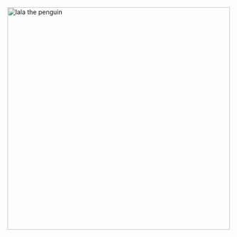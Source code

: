 <img src="https://giphy.com/embed/gqS7h0cShpGZa" alt="lala the penguin" title="lala the penguin" width="500" align="center"/>
